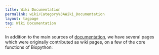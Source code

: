```yaml
---
title: Wiki Documentation
permalink: wiki/Category%3AWiki_Documentation
layout: tagpage
tag: Wiki Documentation
---
```


In addition to the main sources of [documentation](Documentation "wikilink"),
we have several pages which were originally contributed as wiki pages, on
a few of the core functions of Biopython:
